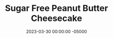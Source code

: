 ---
layout: post
title:  "Sugar Free Peanut Butter Cheesecake"
date:   2023-03-30 00:00:00 -05000
categories: 
- Recipes
- Protein Powder
permalink: /recipes/cheesecake
image: /assets/Food/Protein Powder/Cheesecake/cheesecake-cover.jpg
ing: cheesecake-ing
facts: cheesecake-facts
Prep: 15
Rest: 
Cook: 25
Source1: https://www.youtube.com/watch?v=l7RAaLZZDZI
Source2: https://www.youtube.com/watch?v=gCAhezVD5ts
tags: 
- peanut butter
- pb2
- peanut flour
- banana
- cottage cheese
- yogurt
- protein
- pie
- crust
- cake
- chocolate chip
Description: This peanut butter cheesecake is a great gluten free and high protein dessert option. It as work as a protein bar too, as it even has more than 10 of protein per 100 calories. Fold in some chocolate chips or serve with some peanut butter and berries to mix it up.  This cheesecake doesn't have a crust, but if you want one, see my <a href="peanut-butter-pie">Peanut Butter Banana Pie</a> for a standard pie crust, or my <a href="pumpkin-pie">Perfect Protein Packed Pumpkin Pie</a> for a high protein pie crust
Instructions: 
- Mix ingredients together in a bowl or food processor until smooth - whipped fat free cottage cheese, banana, PB2, cornstarch, vanilla, and sweetener<br><br>

- Line an 8” pie pan with parchment paper and spray. Pour in the mixture and even out. Optionally top with chocolate chips (2 tbsp, 30 g)<br><br>

- Bake for about 25-30 minutes at 350F. The center should lightly jiggle when the side of the pan is tapped. If it jiggles too much, continue to bake for an additional few minutes<br><br>
- <center><img src="/assets/Food/Protein Powder/Cheesecake/cheesecake-3.jpg" alt="" class="instruction-image"></center><br>

- Place the pan in the fridge overnight. Cut into pieces. Flash freeze, and store slices in a ziploc bag in the freezer<br><br>

- Can serve with a side of berries and topped with melted peanut butter
---